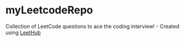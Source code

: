 # myLeetcodeRepo
Collection of LeetCode questions to ace the coding interview! - Created using [LeetHub](https://github.com/QasimWani/LeetHub)
